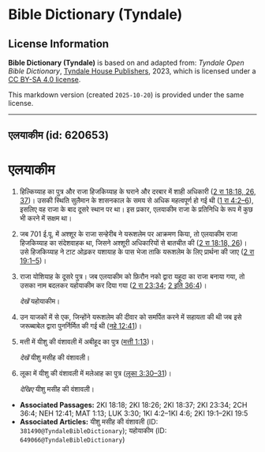 # Bible Dictionary (Tyndale)

## License Information

**Bible Dictionary (Tyndale)** is based on and adapted from: _Tyndale Open Bible Dictionary_, [Tyndale House Publishers](https://tyndaleopenresources.com/), 2023, which is licensed under a [CC BY-SA 4.0 license](https://creativecommons.org/licenses/by-sa/4.0/legalcode.en).

This markdown version (created `2025-10-20`) is provided under the same license.



--------------------------------

## एलयाकीम (id: 620653)

एलयाकीम
=======

1. हिल्किय्याह का पुत्र और राजा हिजकिय्याह के घराने और दरबार में शाही अधिकारी ([2 रा 18:18, 26, 37](https://ref.ly/2Kgs18:18,2Kgs18:26,2Kgs18:37))। उसकी स्थिति सुलैमान के शासनकाल के समय से अधिक महत्वपूर्ण हो गई थी ([1 रा 4:2–6](https://ref.ly/1Kgs4:2-1Kgs4:6)), इसलिए वह राजा के बाद दूसरे स्थान पर था। इस प्रकार, एलयाकीम राजा के प्रतिनिधि के रूप में कुछ भी करने में सक्षम था।
2. जब 701 ई.पू. में अश्शूर के राजा सन्हेरीब ने यरूशलेम पर आक्रमण किया, तो एलयाकीम राजा हिजकिय्याह का संदेशवाहक था, जिसने अश्शूरी अधिकारियों से बातचीत की ([2 रा 18:18, 26](https://ref.ly/2Kgs18:18,2Kgs18:26))। उसे हिजकिय्याह ने टाट ओढ़कर यशायाह के पास भेजा ताकि यरूशलेम के लिए प्रार्थना की जाए ([2 रा 19:1–5](https://ref.ly/2Kgs19:1-2Kgs19:5))।
3. राजा योशियाह के दूसरे पुत्र। जब एलयाकीम को फ़िरौन नको द्वारा यहूदा का राजा बनाया गया, तो उसका नाम बदलकर यहोयाकीम कर दिया गया ([2 रा 23:34](https://ref.ly/2Kgs23:34); [2 इति 36:4](https://ref.ly/2Chr36:4))।

    *देखें* यहोयाकीम।

4. उन याजकों में से एक, जिन्होंने यरूशलेम की दीवार को समर्पित करने में सहायता की थी जब इसे जरूब्बाबेल द्वारा पुनर्निर्मित की गई थी ([नहे 12:41](https://ref.ly/Neh12:41))।
5. मत्ती में यीशु की वंशावली में अबीहूद का पुत्र ([मत्ती 1:13](https://ref.ly/Matt1:13))।

    *देखें* यीशु मसीह की वंशावली।

6. लूका में यीशु की वंशावली में मलेआह का पुत्र ([लूका 3:30–31](https://ref.ly/Luke3:30))।

    *देखिए* यीशु मसीह की वंशावली।

* **Associated Passages:** 2KI 18:18; 2KI 18:26; 2KI 18:37; 2KI 23:34; 2CH 36:4; NEH 12:41; MAT 1:13; LUK 3:30; 1KI 4:2–1KI 4:6; 2KI 19:1–2KI 19:5
* **Associated Articles:** यीशु मसीह की वंशावली (ID: `381490@TyndaleBibleDictionary`); यहोयाकीम (ID: `649066@TyndaleBibleDictionary`)

